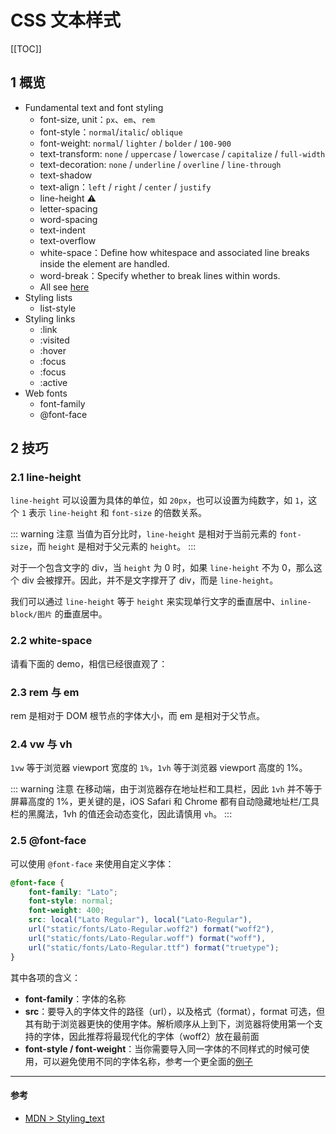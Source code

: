 # CSS 文本样式

[[TOC]]

## 1 概览

- Fundamental text and font styling
  - font-size, unit：`px`、`em`、`rem`
  - font-style：`normal`/`italic`/ `oblique`
  - font-weight: `normal`/ `lighter` / `bolder` / `100-900`
  - text-transform: `none` / `uppercase` / `lowercase` / `capitalize` / `full-width`
  - text-decoration: `none` / `underline` / `overline` / `line-through`
  - text-shadow
  - text-align：`left` / `right` / `center` / `justify`
  - line-height ⚠️
  - letter-spacing
  - word-spacing
  - text-indent
  - text-overflow
  - white-space：Define how whitespace and associated line breaks inside the element are handled.
  - word-break：Specify whether to break lines within words.
  - All see [here](https://developer.mozilla.org/en-US/docs/Learn/CSS/Styling_text/Fundamentals)
- Styling lists
  - list-style
- Styling links
  - :link
  - :visited
  - :hover
  - :focus
  - :focus
  - :active
- Web fonts
  - font-family
  - @font-face

## 2 技巧

### 2.1 line-height

`line-height` 可以设置为具体的单位，如 `20px`，也可以设置为纯数字，如 `1`，这个 `1` 表示 `line-height` 和 `font-size` 的倍数关系。

::: warning 注意
当值为百分比时，`line-height` 是相对于当前元素的 `font-size`，而 `height` 是相对于父元素的 `height`。
:::

对于一个包含文字的 div，当 `height` 为 0 时，如果 `line-height` 不为 0，那么这个 div 会被撑开。因此，并不是文字撑开了 div，而是 `line-height`。 

我们可以通过 `line-height` 等于 `height` 来实现单行文字的垂直居中、`inline-block/图片` 的垂直居中。

### 2.2 white-space 

请看下面的 demo，相信已经很直观了：

<css-white-space/>

### 2.3 rem 与 em

rem 是相对于 DOM 根节点的字体大小，而 em 是相对于父节点。

### 2.4 vw 与 vh

`1vw` 等于浏览器 viewport 宽度的 `1%`，`1vh` 等于浏览器 viewport 高度的 1%。

::: warning 注意
在移动端，由于浏览器存在地址栏和工具栏，因此 `1vh` 并不等于屏幕高度的 1%，更关键的是，iOS Safari 和 Chrome 都有自动隐藏地址栏/工具栏的黑魔法，1vh 的值还会动态变化，因此请慎用 `vh`。
:::

### 2.5 @font-face

可以使用 `@font-face` 来使用自定义字体：

```css
@font-face {
	font-family: "Lato";
	font-style: normal;
	font-weight: 400;
	src: local("Lato Regular"), local("Lato-Regular"),
	url("static/fonts/Lato-Regular.woff2") format("woff2"),
	url("static/fonts/Lato-Regular.woff") format("woff"),
	url("static/fonts/Lato-Regular.ttf") format("truetype");
}
```

其中各项的含义：

- **font-family**：字体的名称
- **src**：要导入的字体文件的路径（url），以及格式（format），format 可选，但其有助于浏览器更快的使用字体。解析顺序从上到下，浏览器将使用第一个支持的字体，因此推荐将最现代化的字体（woff2）放在最前面
- **font-style / font-weight**：当你需要导入同一字体的不同样式的时候可使用，可以避免使用不同的字体名称，参考一个更全面的[例子](http://www.456bereastreet.com/archive/201012/font-face_tip_define_font-weight_and_font-style_to_keep_your_css_simple/)

---

#### 参考

- [MDN > Styling_text](https://developer.mozilla.org/en-US/docs/Learn/CSS/Styling_text)
